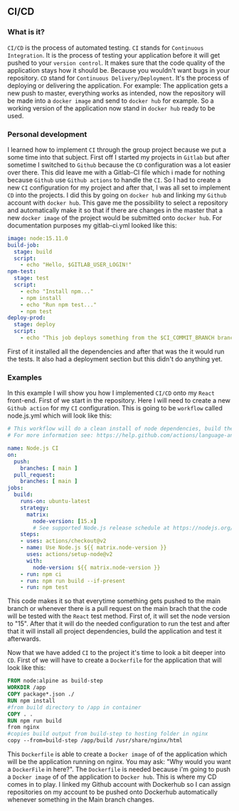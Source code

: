 ## CI/CD
### What is it?
`CI/CD` is the process of automated testing. `CI` stands for `Continuous Integration`. It is the process of testing your application before it will get pushed to your `version control`. It makes sure that the code quality of the application stays how it should be. Because you wouldn't want bugs in your repository. `CD` stand for `Continuous Delivery/Deployment`. It's the process of deploying or delivering the application. For example: The application gets a new push to master, everything works as intended, now the repository will be made into a `docker image` and send to `docker hub` for example. So a working version of the application now stand in `docker hub` ready to be used.
### Personal development
I learned how to implement `CI` through the group project because we put a some time into that subject. First off I started my projects in `Gitlab` but after sometime I switched to `Github` because the `CD` configuration was a lot easier over there. This did leave me with a Gitlab-CI file which i made for nothing because `Github` use `Github actions` to handle the `CI`. So I had to create a new `CI` configuration for my project and after that, I was all set to implement `CD` into the projects. I did this by going on `docker hub` and linking my `Github` account with `docker hub`. This gave me the possibility to select a repository and automatically make it so that if there are changes in the master that a new `docker image` of the project would be submitted onto `docker hub`. For documentation purposes my gitlab-ci.yml looked like this:
```yml
image: node:15.11.0
build-job:
  stage: build
  script:
    - echo "Hello, $GITLAB_USER_LOGIN!"
npm-test:
  stage: test
  script:
    - echo "Install npm..."
    - npm install
    - echo "Run npm test..."
    - npm test
deploy-prod:
  stage: deploy
  script:
    - echo "This job deploys something from the $CI_COMMIT_BRANCH branch."
```
First of it installed all the dependencies and after that was the it would run the tests. It also had a deployment section but this didn't do anything yet.
### Examples
In this example I will show you how I implemented `CI/CD` onto my `React` front-end. First of we start in the repository. Here I will need to create a new `Github action` for my `CI` configuration. This is going to be `workflow` called node.js.yml which will look like this:
```yml
# This workflow will do a clean install of node dependencies, build the source code and run tests across different versions of node
# For more information see: https://help.github.com/actions/language-and-framework-guides/using-nodejs-with-github-actions

name: Node.js CI
on:
  push:
    branches: [ main ]
  pull_request:
    branches: [ main ]
jobs:
  build:
    runs-on: ubuntu-latest
    strategy:
      matrix:
        node-version: [15.x]
        # See supported Node.js release schedule at https://nodejs.org/en/about/releases/
    steps:
    - uses: actions/checkout@v2
    - name: Use Node.js ${{ matrix.node-version }}
      uses: actions/setup-node@v2
      with:
        node-version: ${{ matrix.node-version }}
    - run: npm ci
    - run: npm run build --if-present
    - run: npm test
```
This code makes it so that everytime something gets pushed to the main branch or whenever there is a pull request on the main brach that the code will be tested with the `React` test method. First of, it will set the node version to "15". After that it will do the needed configuration to run the test and after that it will install all project dependencies, build the application and test it afterwards.

Now that we have added `CI` to the project it's time to look a bit deeper into `CD`. First of we will have to create a `Dockerfile` for the application that will look like this:
```dockerfile
FROM node:alpine as build-step
WORKDIR /app
COPY package*.json ./
RUN npm install
#from build directory to /app in container
COPY . .
RUN npm run build
from nginx
#copies build output from build-step to hosting folder in nginx
copy --from=build-step /app/build /usr/share/nginx/html
```
This `Dockerfile` is able to create a `Docker image` of of the application which will be the application running on nginx. You may ask: "Why would you want a `DockerFile` in here?". The `Dockerfile` is needed because i'm going to push a `Docker image` of of the application to `Docker hub`. This is where my CD comes in to play. I linked my Github account with Dockerhub so I can assign repositories on my account to be pushed onto Dockerhub automatically whenever something in the Main branch changes.
